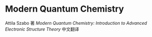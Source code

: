 # Modern Quantum Chemistry
Attila Szabo 著 _Modern Quantum Chemistry: Introduction to Advanced Electronic Structure Theory_ 中文翻译
